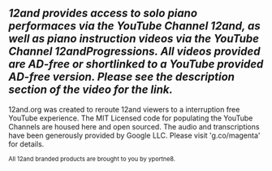 ## ***12and provides access to solo piano performaces via the YouTube Channel 12and, as well as piano instruction videos via the YouTube Channel 12andProgressions. All videos provided are AD-free or shortlinked to a YouTube provided AD-free version. Please see the description section of the video for the link.***

12and.org was created to reroute 12and viewers to a interruption free YouTube experience. The MIT Licensed code for populating the YouTube Channels are housed here and open sourced. The audio and transcriptions have been generously provided by Google LLC. Please visit 'g.co/magenta' for details.

<sub>All 12and branded products are brought to you by yportne8.</sub>
